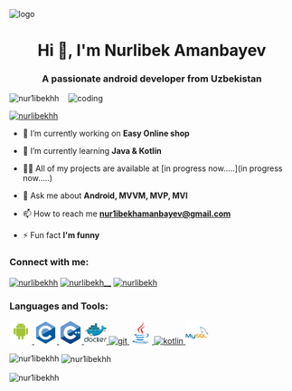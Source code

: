 ![logo](https://github.com/nur1ibekhh/nur1ibekhh-/blob/main/codingbanner.gif)
<h1 align="center">Hi 👋, I'm Nurlibek Amanbayev</h1>
<h3 align="center">A passionate android developer from Uzbekistan</h3>
<img align="right" alt="coding" width="400" src="https://user-images.githubusercontent.com/55389276/140866485-8fb1c876-9a8f-4d6a-98dc-08c4981eaf70.gif">

<p align="left"> <img src="https://komarev.com/ghpvc/?username=nur1ibekhh&label=Profile%20views&color=0e75b6&style=flat" alt="nur1ibekhh" /> </p>

<p align="left"> <a href="https://twitter.com/nurlibekhh" target="blank"><img src="https://img.shields.io/twitter/follow/nurlibekhh?logo=twitter&style=for-the-badge" alt="nurlibekhh" /></a>  </p>

- 🔭 I’m currently working on **Easy Online shop**

- 🌱 I’m currently learning **Java & Kotlin**

- 👨‍💻 All of my projects are available at [in progress now.....](in progress now.....)

- 💬 Ask me about **Android, MVVM, MVP, MVI**

- 📫 How to reach me **nur1ibekhamanbayev@gmail.com**

- ⚡ Fun fact **I'm funny**

<h3 align="left">Connect with me:</h3>
<p align="left">
<a href="https://twitter.com/nurlibekhh" target="blank"><img align="center" src="https://raw.githubusercontent.com/rahuldkjain/github-profile-readme-generator/master/src/images/icons/Social/twitter.svg" alt="nurlibekhh" height="30" width="40" /></a>
<a href="https://instagram.com/nurlibekh__" target="blank"><img align="center" src="https://raw.githubusercontent.com/rahuldkjain/github-profile-readme-generator/master/src/images/icons/Social/instagram.svg" alt="nurlibekh__" height="30" width="40" /></a>
<a href="https://www.leetcode.com/nurlibekh" target="blank"><img align="center" src="https://raw.githubusercontent.com/rahuldkjain/github-profile-readme-generator/master/src/images/icons/Social/leet-code.svg" alt="nurlibekh" height="30" width="40" /></a>
</p>

<h3 align="left">Languages and Tools:</h3>
<p align="left"> <a href="https://developer.android.com" target="_blank" rel="noreferrer"> <img src="https://raw.githubusercontent.com/devicons/devicon/master/icons/android/android-original-wordmark.svg" alt="android" width="40" height="40"/> </a> <a href="https://www.cprogramming.com/" target="_blank" rel="noreferrer"> <img src="https://raw.githubusercontent.com/devicons/devicon/master/icons/c/c-original.svg" alt="c" width="40" height="40"/> </a> <a href="https://www.w3schools.com/cpp/" target="_blank" rel="noreferrer"> <img src="https://raw.githubusercontent.com/devicons/devicon/master/icons/cplusplus/cplusplus-original.svg" alt="cplusplus" width="40" height="40"/> </a> <a href="https://www.docker.com/" target="_blank" rel="noreferrer"> <img src="https://raw.githubusercontent.com/devicons/devicon/master/icons/docker/docker-original-wordmark.svg" alt="docker" width="40" height="40"/> </a> <a href="https://git-scm.com/" target="_blank" rel="noreferrer"> <img src="https://www.vectorlogo.zone/logos/git-scm/git-scm-icon.svg" alt="git" width="40" height="40"/> </a> <a href="https://www.java.com" target="_blank" rel="noreferrer"> <img src="https://raw.githubusercontent.com/devicons/devicon/master/icons/java/java-original.svg" alt="java" width="40" height="40"/> </a> <a href="https://kotlinlang.org" target="_blank" rel="noreferrer"> <img src="https://www.vectorlogo.zone/logos/kotlinlang/kotlinlang-icon.svg" alt="kotlin" width="40" height="40"/> </a> <a href="https://www.mysql.com/" target="_blank" rel="noreferrer"> <img src="https://raw.githubusercontent.com/devicons/devicon/master/icons/mysql/mysql-original-wordmark.svg" alt="mysql" width="40" height="40"/> </a> </p>

<p><img align="left" src="https://github-readme-stats.vercel.app/api/top-langs?username=nur1ibekhh&show_icons=true&locale=en&layout=compact" alt="nur1ibekhh" /></p>

<p>&nbsp;<img align="center" src="https://github-readme-stats.vercel.app/api?username=nur1ibekhh&show_icons=true&locale=en" alt="nur1ibekhh" /></p>

<p><img align="center" src="https://github-readme-streak-stats.herokuapp.com/?user=nur1ibekhh&" alt="nur1ibekhh" /></p>
